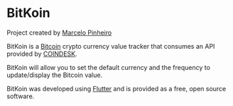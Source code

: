 # BitKoin

Project created by [Marcelo Pinheiro](https://twitter.com/mpinheir)

BitKoin is a [Bitcoin](https://bitcoin.org/en/) crypto currency value tracker that consumes an API provided by [COINDESK](https://www.coindesk.com/).  

BitKoin will allow you to set the default currency and the frequency to update/display the Bitcoin value.

BitKoin was developed using [Flutter](https://flutter.io) and is provided as a free, open source software.








